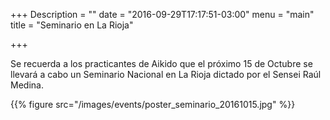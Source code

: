 +++
Description = ""
date = "2016-09-29T17:17:51-03:00"
menu = "main"
title = "Seminario en La Rioja"

+++

Se recuerda a los practicantes de Aikido que el próximo 15 de Octubre
se llevará a cabo un Seminario Nacional en La Rioja dictado por el Sensei
Raúl Medina.

{{% figure src="/images/events/poster_seminario_20161015.jpg" %}}
